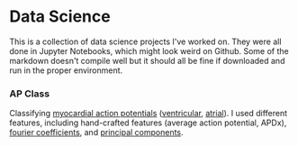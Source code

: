 # Data Science
This is a collection of data science projects I've worked on. They were all done in Jupyter Notebooks, which might look weird on Github. Some of the markdown doesn't compile well but it should all be fine if downloaded and run in the proper environment.

### AP Class
Classifying [myocardial action potentials](https://en.wikipedia.org/wiki/Cardiac_action_potential) ([ventricular](https://en.wikipedia.org/wiki/Ventricular_action_potential), [atrial](https://en.wikipedia.org/wiki/Atrial_action_potential)). I used different features, including hand-crafted features (average action potential, APDx), [fourier coefficients](https://en.wikipedia.org/wiki/Fourier_series#Definition), and [principal components](https://en.wikipedia.org/wiki/Principal_component_analysis).
